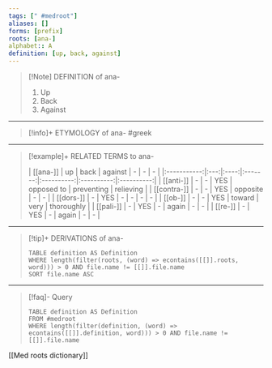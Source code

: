 ```yaml
---
tags: [" #medroot"]
aliases: []
forms: [prefix]
roots: [ana-]
alphabet:: A
definition: [up, back, against]
---
```

>[!Note] DEFINITION of ana-
>1. Up
>2. Back
>3. Against
_____
>[!info]+ ETYMOLOGY of ana-
>#greek
_____
>[!example]+ RELATED TERMS to ana-
>
>|  [[ana-]]   | up  | back | against |     -      |     -      |     -      |
|:-----------:|:---:|:----:|:-------:|:----------:|:----------:|:----------:|
|  [[anti-]]  |  -  |  -   |   YES   | opposed to | preventing | relieving  |
| [[contra-]] |  -  |  -   |   YES   |  opposite  |     -      |     -      |
|  [[dors-]]  |  -  | YES  |    -    |     -      |     -      |     -      |
|   [[ob-]]   |  -  |  -   |   YES   |   toward   |    very    | thoroughly |
|  [[pali-]]  |  -  | YES  |    -    |   again    |     -      |     -      |
|   [[re-]]   |  -  | YES  |    -    |   again    |     -      | -           |
_____
>[!tip]+ DERIVATIONS of ana-
>```dataview
>TABLE definition AS Definition 
>WHERE length(filter(roots, (word) => econtains([[]].roots, word))) > 0 AND file.name != [[]].file.name
>SORT file.name ASC
>```
_____
>[!faq]- Query
>
>```dataview
>TABLE definition AS Definition
>FROM #medroot
>WHERE length(filter(definition, (word) => econtains([[]].definition, word))) > 0 AND file.name != [[]].file.name
>```

[[Med roots dictionary]]